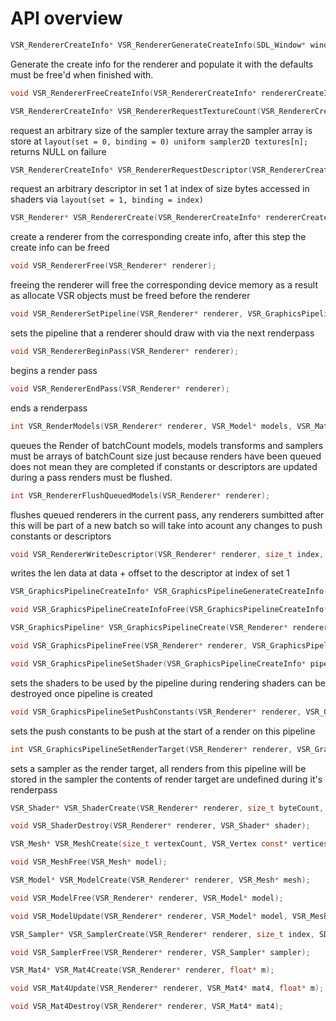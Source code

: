 # API overview
```c
VSR_RendererCreateInfo* VSR_RendererGenerateCreateInfo(SDL_Window* window);
```
Generate the create info for the renderer and populate it with the defaults
must be free'd when finished with.

```c
void VSR_RendererFreeCreateInfo(VSR_RendererCreateInfo* rendererCreateInfo);
```

```c
VSR_RendererCreateInfo* VSR_RendererRequestTextureCount(VSR_RendererCreateInfo* createInfo, size_t count);
```
request an arbitrary size of the sampler texture array
the sampler array is store at ```layout(set = 0, binding = 0) uniform sampler2D textures[n];```  
returns NULL on failure

```c
VSR_RendererCreateInfo* VSR_RendererRequestDescriptor(VSR_RendererCreateInfo* createInfo, size_t index, size_t size);
```
request an arbitrary descriptor in set 1 at index of size bytes
accessed in shaders via ```layout(set = 1, binding = index)```

```c
VSR_Renderer* VSR_RendererCreate(VSR_RendererCreateInfo* rendererCreateInfo);
```
create a renderer from the corresponding create info, after this step the create info can be freed

```c
void VSR_RendererFree(VSR_Renderer* renderer);
```
freeing the renderer will free the corresponding device memory 
as a result as allocate VSR objects must be freed before the renderer

```c
void VSR_RendererSetPipeline(VSR_Renderer* renderer, VSR_GraphicsPipeline* pipeline);
```
sets the pipeline that a renderer should draw with via the next renderpass

```c
void VSR_RendererBeginPass(VSR_Renderer* renderer);
```
begins a render pass
```c
void VSR_RendererEndPass(VSR_Renderer* renderer);
```
ends a renderpass
```c
int VSR_RenderModels(VSR_Renderer* renderer, VSR_Model* models, VSR_Mat4** transforms, VSR_Sampler** samplers, size_t batchCount);
```
queues the Render of batchCount models, 
models transforms and samplers must be arrays of batchCount size
just because renders have been queued does not mean they are completed
if constants or descriptors are updated during a pass renders must be flushed.
```c
int VSR_RendererFlushQueuedModels(VSR_Renderer* renderer);
```
flushes queued renderers in the current pass, any renderers sumbitted after this will be part of a new batch 
so will take into acount any changes to push constants or descriptors

```c
void VSR_RendererWriteDescriptor(VSR_Renderer* renderer, size_t index, size_t offset, void* data, size_t len);
```
writes the len data at data + offset to the descriptor at index of set 1

```c
VSR_GraphicsPipelineCreateInfo* VSR_GraphicsPipelineGenerateCreateInfo(VSR_Renderer* renderer);
```

```c
void VSR_GraphicsPipelineCreateInfoFree(VSR_GraphicsPipelineCreateInfo* createInfo);
```

```c
VSR_GraphicsPipeline* VSR_GraphicsPipelineCreate(VSR_Renderer* renderer, VSR_GraphicsPipelineCreateInfo* createInfo);
```

```c
void VSR_GraphicsPipelineFree(VSR_Renderer* renderer, VSR_GraphicsPipeline* pipeline);
```

```c
void VSR_GraphicsPipelineSetShader(VSR_GraphicsPipelineCreateInfo* pipeline, VSR_ShaderStage stage, VSR_Shader* shader);
```
sets the shaders to be used by the pipeline during rendering
shaders can be destroyed once pipeline is created

```c
void VSR_GraphicsPipelineSetPushConstants(VSR_Renderer* renderer, VSR_GraphicsPipeline* pipeline, VSR_PushConstants const* pushConstants);
```
sets the push constants to be push at the start of a render on this pipeline

```c
int VSR_GraphicsPipelineSetRenderTarget(VSR_Renderer* renderer, VSR_GraphicsPipelineCreateInfo * pipeline, VSR_Sampler* sampler);
```
sets a sampler as the render target, 
all renders from this pipeline will be stored in the sampler
the contents of render target are undefined during it's renderpass 

```c
VSR_Shader* VSR_ShaderCreate(VSR_Renderer* renderer, size_t byteCount, const uint8_t* bytes);
```

```c
void VSR_ShaderDestroy(VSR_Renderer* renderer, VSR_Shader* shader);
```

```c
VSR_Mesh* VSR_MeshCreate(size_t vertexCount, VSR_Vertex const* vertices, VSR_Vertex const* normals, VSR_UV const* UVs, size_t indexCount, VSR_Index const* indices);
```

```c
void VSR_MeshFree(VSR_Mesh* model);
```

```c
VSR_Model* VSR_ModelCreate(VSR_Renderer* renderer, VSR_Mesh* mesh);
```

```c
void VSR_ModelFree(VSR_Renderer* renderer, VSR_Model* model);
```

```c
void VSR_ModelUpdate(VSR_Renderer* renderer, VSR_Model* model, VSR_Mesh* mesh);
```

```c
VSR_Sampler* VSR_SamplerCreate(VSR_Renderer* renderer, size_t index, SDL_Surface* sur, VSR_SamplerFlags flags);
```

```c
void VSR_SamplerFree(VSR_Renderer* renderer, VSR_Sampler* sampler);
```

```c
VSR_Mat4* VSR_Mat4Create(VSR_Renderer* renderer, float* m);
```

```c
void VSR_Mat4Update(VSR_Renderer* renderer, VSR_Mat4* mat4, float* m);
```

```c
void VSR_Mat4Destroy(VSR_Renderer* renderer, VSR_Mat4* mat4);
```
